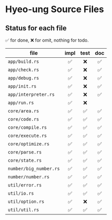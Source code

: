 # Hyeo-ung Source Files

## Status for each file

✅ for done, ❌ for omit, nothing for todo.

| file                    | impl | test | doc |
|-------------------------|:----:|:----:|:---:|
| `app/build.rs`          |✅     |❌     |✅    |
| `app/check.rs`          |✅     |❌     |✅    |
| `app/debug.rs`          |✅     |❌     |✅    |
| `app/init.rs`           |✅     |❌     |✅    |
| `app/interpreter.rs`    |✅     |❌     |✅    |
| `app/run.rs`            |✅     |❌     |     |
| `core/area.rs`          |✅     |✅     |✅    |
| `core/code.rs`          |✅     |✅     |✅    |
| `core/compile.rs`       |✅     |✅     |✅    |
| `core/execute.rs`       |✅     |✅     |✅    |
| `core/optimize.rs`      |✅     |✅     |✅    |
| `core/parse.rs`         |✅     |✅     |✅    |
| `core/state.rs`         |✅     |✅     |✅    |
| `number/big_number.rs`  |✅     |✅     |✅    |
| `number/number.rs`      |✅     |✅     |✅    |
| `util/error.rs`         |✅     |✅     |✅    |
| `util/io.rs`            |✅     |✅     |✅    |
| `util/option.rs`        |✅     |❌     |✅    |
| `util/util.rs`          |✅     |✅     |✅    |
